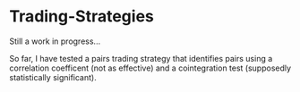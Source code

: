 # Trading-Strategies

Still a work in progress...

So far, I have tested a pairs trading strategy that identifies pairs using a correlation coefficent (not as effective) and a cointegration test (supposedly statistically significant).

